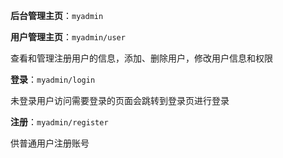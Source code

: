 **后台管理主页**：`myadmin`

**用户管理主页**：`myadmin/user`

查看和管理注册用户的信息，添加、删除用户，修改用户信息和权限

**登录**：`myadmin/login`

未登录用户访问需要登录的页面会跳转到登录页进行登录

**注册**：`myadmin/register`

供普通用户注册账号